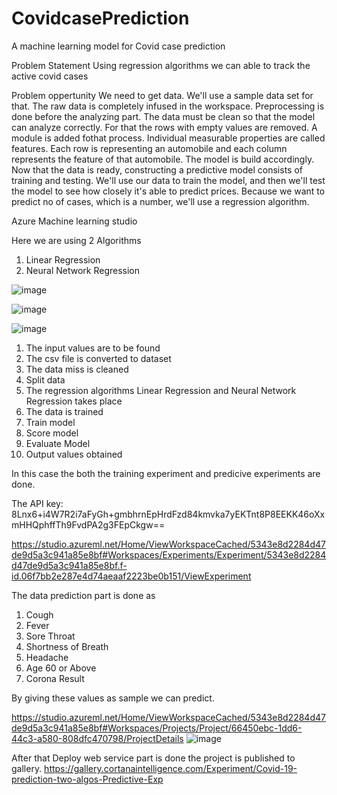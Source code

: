 # CovidcasePrediction
A machine learning model for Covid case prediction


Problem Statement
  Using regression algorithms we can able to track the active covid cases
  

Problem oppertunity
  We need to get data. We'll use a sample data set for that. The raw data is completely infused in the workspace. Preprocessing is done before the analyzing part. The data must be clean so that the model can analyze correctly. For that the rows with empty values are removed. A module is added fothat process. Individual measurable properties are called features. Each row is representing an automobile and each column represents the feature of that automobile. The model is build accordingly. Now that the data is ready, constructing a predictive model consists of training and testing. We'll use our data to train the model, and then we'll test the model to see how closely it's able to predict prices. Because we want to predict no of cases, which is a number, we'll use a regression algorithm.
  
  Azure Machine learning studio
  
  Here we are using 2 Algorithms 
  1. Linear Regression
  2. Neural Network Regression
  
  ![image](https://user-images.githubusercontent.com/83619179/152097856-4cdf981d-7e67-4af8-beab-653dd9c741a1.png)
  
  ![image](https://user-images.githubusercontent.com/83619179/152098164-f1240a2b-5c6b-4eb5-b0a6-946c17159361.png)

![image](https://user-images.githubusercontent.com/83619179/152098560-d6605723-3f91-4020-ae41-9cbfdc54e6da.png)

1. The input values are to be found
2. The csv file is converted to dataset
3. The data miss is cleaned 
4. Split data
5. The regression algorithms Linear Regression and Neural Network Regression takes place
6. The data is trained
7. Train model
8. Score model 
9. Evaluate Model
10. Output values obtained

In this case the both the training experiment and predicive experiments are done.

The API key: 8Lnx6+i4W7R2i7aFyGh+gmbhrnEpHrdFzd84kmvka7yEKTnt8P8EEKK46oXxmHHQphffTh9FvdPA2g3FEpCkgw==

https://studio.azureml.net/Home/ViewWorkspaceCached/5343e8d2284d47de9d5a3c941a85e8bf#Workspaces/Experiments/Experiment/5343e8d2284d47de9d5a3c941a85e8bf.f-id.06f7bb2e287e4d74aeaaf2223be0b151/ViewExperiment

The data prediction part is done as

1. Cough
2. Fever
3. Sore Throat
4. Shortness of Breath
5. Headache
6. Age 60 or Above
7. Corona Result

By giving these values as sample we can predict.

https://studio.azureml.net/Home/ViewWorkspaceCached/5343e8d2284d47de9d5a3c941a85e8bf#Workspaces/Projects/Project/66450ebc-1dd6-44c3-a580-808dfc470798/ProjectDetails
![image](https://user-images.githubusercontent.com/83619179/152099769-72e2cbec-d6ba-4b1b-8a23-fc7f9777a34d.png)

After that Deploy web service part is done the project is published to gallery. 
https://gallery.cortanaintelligence.com/Experiment/Covid-19-prediction-two-algos-Predictive-Exp



